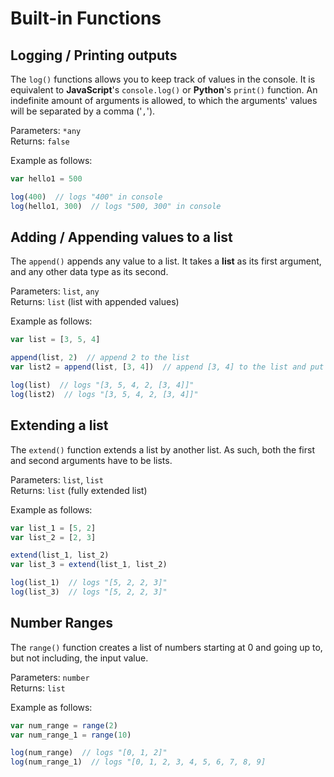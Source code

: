# Built-in Functions
## Logging / Printing outputs
The ``log()`` functions allows you to keep track of values in the console.
It is equivalent to **JavaScript**'s ``console.log()`` or **Python**'s ``print()`` function.
An indefinite amount of arguments is allowed, to which the arguments' values will be separated by a comma ('``,``').

Parameters: ``*any``<br>
Returns: ``false``

Example as follows:
```js
var hello1 = 500

log(400)  // logs "400" in console
log(hello1, 300)  // logs "500, 300" in console
```

## Adding / Appending values to a list
The ``append()`` appends any value to a list.
It takes a **list** as its first argument, and any other data type as its second.

Parameters: ``list``, ``any`` <br>
Returns: ``list`` (list with appended values)

Example as follows:
```js
var list = [3, 5, 4]

append(list, 2)  // append 2 to the list
var list2 = append(list, [3, 4])  // append [3, 4] to the list and put result in list2

log(list)  // logs "[3, 5, 4, 2, [3, 4]]"
log(list2)  // logs "[3, 5, 4, 2, [3, 4]]"
```

## Extending a list
The ``extend()`` function extends a list by another list.
As such, both the first and second arguments have to be lists.

Parameters: ``list``, ``list`` <br>
Returns: ``list`` (fully extended list)

Example as follows:
```js
var list_1 = [5, 2]
var list_2 = [2, 3]

extend(list_1, list_2)
var list_3 = extend(list_1, list_2)

log(list_1)  // logs "[5, 2, 2, 3]"
log(list_3)  // logs "[5, 2, 2, 3]"
```

## Number Ranges
The ``range()`` function creates a list of numbers starting at 0
and going up to, but not including, the input value.

Parameters: ``number`` <br>
Returns: ``list``

Example as follows:
```js
var num_range = range(2)
var num_range_1 = range(10)

log(num_range)  // logs "[0, 1, 2]"
log(num_range_1)  // logs "[0, 1, 2, 3, 4, 5, 6, 7, 8, 9]
```